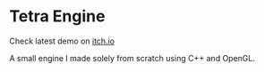 # Tetra Engine
Check latest demo on [itch.io](https://tetroit.itch.io/tetra-engine-demo-1)

A small engine I made solely from scratch using C++ and OpenGL.
